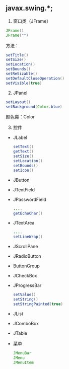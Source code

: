 ## javax.swing.*;

1. 窗口类（JFrame）
  
  ```java
  JFrame()
  JFrame("")
  ```
  
  方法：
  
  ```java
  setTitle()
  setSize()
  setLocation()
  setBounds()
  setReSizable()
  setDefaultCloseOperation()
  setVisible(true)
  ```

2. JPanel
  
  ```java
  setLayout()
  setBackground(Color.blue)
  ```
  
  颜色类：Color

3. 控件
  
  - JLabel
    
    ```java
    setText()
    getText()
    setSize()
    setLocation()
    setBounds()
    setIcon()
    ```
  - JButton
  
  - JTextField
  
  - JPasswordField
    
    ```java
    ....
    getEchoChar() 
    ```

  - JTextArea
    
    ```java
    ....
    setLineWrap()
    ```
  
  - JScrollPane
  
  - JRadioButton
  
  - ButtonGroup
  
  - JCheckBox
  
  - JProgressBar
    
    ```java
    setValue()
    setString()
    setStringPainted(true)
    ```
  
  - JList
  
  - JComboBox
  
  - JTable
  
  - 菜单
    
    ```java
    JMenuBar
    JMenu
    JMenuItem
    ```
